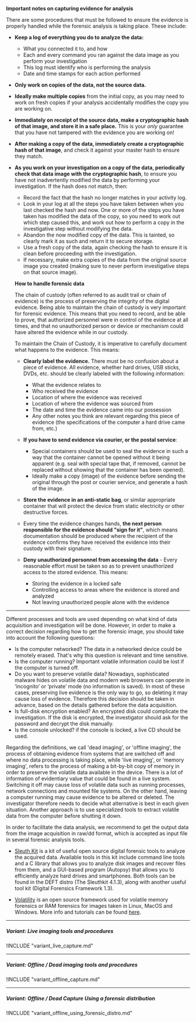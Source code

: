 
**Important notes on capturing evidence for analysis**

There are some procedures that must be followed to ensure the evidence is properly handled while the forensic analysis is taking place. These include:

- **Keep a log of everything you do to analyze the data:**
    - What you connected it to, and how
    - Each and every command you ran against the data image as you perform your investigation
    - This log must identify who is performing the analysis
    - Date and time stamps for each action performed

- **Only work on copies of the data, not the source data.**

- **Ideally make multiple copies** from the initial copy, as you may need to work on fresh copies if your analysis accidentally modifies the copy you are working on.

- **Immediately on receipt of the source data, make a cryptographic hash of that image, and store it in a safe place.** This is your *only* guarantee that you have not tampered with the evidence you are working on!

- **After making a copy of the data, immediately create a cryptographic hash of that image**, and check it against your master hash to ensure they match.

- **As you work on your investigation on a copy of the data, periodically check that data image with the cryptographic hash**, to ensure you have not inadvertently modified the data by performing your investigation. If the hash does not match, then:

    - Record the fact that the hash no longer matches in your activity log.
    - Look in your log at all the steps you have taken between when you last checked the hash and now. One or more of the steps you have taken has modified the data of the copy, so you need to work out which step caused this, and work out how to perform a copy in the investigative step without modifying the data.
    - Abandon the now modified copy of the data. This is tainted, so clearly mark it as such and return it to secure storage.
    - Use a fresh copy of the data, again checking the hash to ensure it is clean before proceeding with the investigation.
    - If necessary, make extra copies of the data from the original source image you created (making sure to never perform investigative steps on that source image).


    **How to handle forensic data**

    The chain of custody (often referred to as audit trail or chain of evidence) is the process of preserving the integrity of the digital evidence. Being able to maintain the chain of custody is very important for forensic evidence. This means that you need to record, and be able to prove, that authorized personnel were in control of the evidence at all times, and that no unauthorized person or device or mechanism could have altered the evidence while in our custody.

    To maintain the Chain of Custody, it is imperative to carefully document what happens to the evidence. This means:

    - **Clearly label the evidence.** There must be no confusion about a piece of evidence. All evidence, whether hard drives, USB sticks, DVDs, etc. should be clearly labeled with the following information:

        - What the evidence relates to
        - Who received the evidence
        - Location of where the evidence was received
        - Location of where the evidence was sourced from
        - The date and time the evidence came into our possession
        - Any other notes you think are relevant regarding this piece of evidence (the specifications of the computer a hard drive came from, etc.)

    - **If you have to send evidence via courier, or the postal service**:
        - Special containers should be used to seal the evidence in such a way that the container cannot be opened without it being apparent (e.g. seal with special tape that, if removed, cannot be replaced without showing that the container has been opened).
        - Ideally make a copy (image) of the evidence before sending the original through the post or courier service, and generate a hash of the image.

    - **Store the evidence in an anti-static bag**, or similar appropriate container that will protect the device from static electricity or other destructive forces.

    - Every time the evidence changes hands, **the next person responsible for the evidence should "sign for it"**, which means documentation should be produced where the recipient of the evidence confirms they have received the evidence into their custody with their signature.

    - **Deny unauthorized personnel from accessing the data** - Every reasonable effort must be taken so as to prevent unauthorized access to the stored evidence. This means:
        - Storing the evidence in a locked safe
        - Controlling access to areas where the evidence is stored and analyzed
        - Not leaving unauthorized people alone with the evidence




___

Different processes and tools are used depending on what kind of data acquisition and investigation will be done. However, in order to make a correct decision regarding how to get the forensic image, you should take into account the following questions:

- Is the computer networked? The data in a networked device could be remotely erased. That's why this question is relevant and time sensitive.
- Is the computer running? Important volatile information could be lost if the computer is turned off.
- Do you want to preserve volatile data? Nowadays, sophisticated malware hides on volatile data and modern web browsers can operate in ‘incognito’ or ‘private’ mode (no information is saved). In most of these cases, preserving live evidence is the only way to go, so deleting it may cause loss of evidence. Therefore this decision should be taken in advance, based on the details gathered before the data acquisition.
- Is full-disk encryption enabled? An encrypted disk could complicate the investigation. If the disk is encrypted, the investigator should ask for the password and decrypt the disk manually.
- Is the console unlocked? if the console is locked, a live CD should be used.

Regarding the definitions, we call 'dead imaging', or 'offline imaging', the process of obtaining evidence from systems that are switched off and where no data processing is taking place, while 'live imaging', or 'memory imaging', refers to the process of making a bit-by-bit copy of memory in order to preserve the volatile data available in the device. There is a lot of information of evidentiary value that could be found in a live system. Switching it off may cause loss of volatile data such as running processes, network connections and mounted file systems. On the other hand, leaving a computer running may cause evidence to be altered or deleted. The investigator therefore needs to decide what alternative is best in each given situation. Another approach is to use specialized tools to extract volatile data from the computer before shutting it down.

In order to facilitate the data analysis, we recommend to get the output data from the image acquisition in raw/dd format, which is accepted as input file in several forensic analysis tools.

- [Sleuth Kit](http://www.sleuthkit.org/index.php) is a kit of useful open source digital forensic tools to analyze the acquired data. Available tools in this kit include command line tools and a C library that allows you to analyze disk images and recover files from them, and a GUI-based program (Autopsy) that allows you to efficiently analyze hard drives and smartphones. Both tools can be found in the DEFT distro (The Sleuthkit 4.1.3), along with another useful tool kit (Digital Forensics Framework 1.3).

- [Volatility](http://www.volatilityfoundation.org/releases) is an open source framework used for volatile memory forensics or RAM forensics for images taken in Linux, MacOS and Windows. More info and tutorials can be found [here](https://github.com/volatilityfoundation/volatility/wiki).


___

##### Variant: Live imaging tools and procedures

!INCLUDE "variant_live_capture.md"

___

##### Variant: Offline / Dead imaging tools and procedures

!INCLUDE "variant_offline_capture.md"

___


##### Variant: Offline / Dead Capture Using a forensic distribution

!INCLUDE "variant_offline_using_forensic_distro.md"
